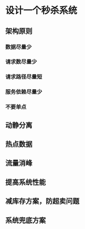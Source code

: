 # 设计一个秒杀系统

## 架构原则

### 数据尽量少



### 请求数尽量少



### 请求路径尽量短



### 服务依赖尽量少



### 不要单点



## 动静分离



## 热点数据



## 流量消峰





## 提高系统性能





## 减库存方案，防超卖问题





## 系统兜底方案

